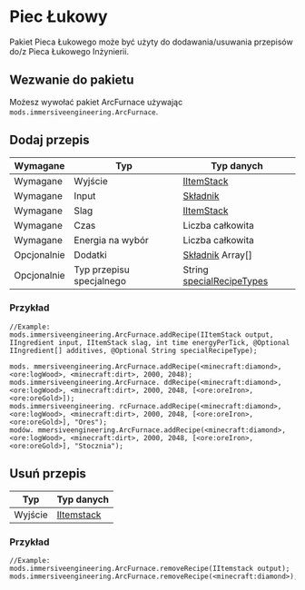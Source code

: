 # Piec Łukowy

Pakiet Pieca Łukowego może być użyty do dodawania/usuwania przepisów do/z Pieca Łukowego Inżynierii.

## Wezwanie do pakietu

Możesz wywołać pakiet ArcFurnace używając `mods.immersiveengineering.ArcFurnace`.

## Dodaj przepis

| Wymagane    | Typ                      | Typ danych                                                                             |
| ----------- | ------------------------ | -------------------------------------------------------------------------------------- |
| Wymagane    | Wyjście                  | [IItemStack](/Vanilla/Items/IItemStack/)                                               |
| Wymagane    | Input                    | [Składnik](/Vanilla/Variable_Types/IIngredient/)                                       |
| Wymagane    | Slag                     | [IItemStack](/Vanilla/Items/IItemStack/)                                               |
| Wymagane    | Czas                     | Liczba całkowita                                                                       |
| Wymagane    | Energia na wybór         | Liczba całkowita                                                                       |
| Opcjonalnie | Dodatki                  | [Składnik](/Vanilla/Variable_Types/IIngredient/) Array[]                               |
| Opcjonalnie | Typ przepisu specjalnego | String [specialRecipeTypes](/Mods/Immersive_Engineering/Variables/SpecialRecipeTypes/) |

### Przykład

```zenscript
//Example:
mods.immersiveengineering.ArcFurnace.addRecipe(IItemStack output, IIngredient input, IItemStack slag, int time energyPerTick, @Optional IIngredient[] additives, @Optional String specialRecipeType);

mods. mmersiveengineering.ArcFurnace.addRecipe(<minecraft:diamond>, <ore:logWood>, <minecraft:dirt>, 2000, 2048);
mods.immersiveengineering.ArcFurnace. ddRecipe(<minecraft:diamond>, <ore:logWood>, <minecraft:dirt>, 2000, 2048, [<ore:oreIron>, <ore:oreGold>]);
mods.immersiveengineering. rcFurnace.addRecipe(<minecraft:diamond>, <ore:logWood>, <minecraft:dirt>, 2000, 2048, [<ore:oreIron>, <ore:oreGold>], "Ores");
modów. mmersiveengineering.ArcFurnace.addRecipe(<minecraft:diamond>, <ore:logWood>, <minecraft:dirt>, 2000, 2048, [<ore:oreIron>, <ore:oreGold>], "Stocznia");
```

## Usuń przepis

| Typ     | Typ danych                               |
| ------- | ---------------------------------------- |
| Wyjście | [IItemstack](/Vanilla/Items/IItemStack/) |

### Przykład

```zenscript
//Example:
mods.immersiveengineering.ArcFurnace.removeRecipe(IItemstack output);
mods.immersiveengineering.ArcFurnace.removeRecipe(<minecraft:diamond>);
```